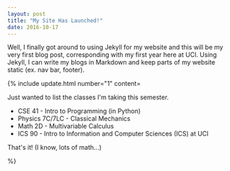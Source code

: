 ```yaml
---
layout: post
title: "My Site Has Launched!"
date: 2016-10-17
---
```


Well, I finally got around to using Jekyll for my website and this will be my very first blog post, corresponding with my first year here at UCI. Using Jekyll, I can write my blogs in Markdown and keep parts of my website static (ex. nav bar, footer).

{% include update.html
    number="1"
    content=<p>Just wanted to list the classes I'm taking this semester.</p><ul><li>CSE 41 - Intro to Programming (in Python)</li><li>Physics 7C/7LC - Classical Mechanics</li><li>Math 2D - Multivariable Calculus</li><li>ICS 90 - Intro to Information and Computer Sciences (ICS) at UCI</li></ul><p>That's it! (I know, lots of math...)</p> %}
